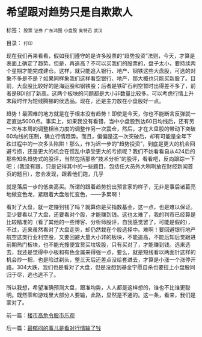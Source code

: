 # 希望跟对趋势只是自欺欺人

标签： `股票` `证券` `广东鸿图` `小盘股` `奥特迅` `武汉` 

目录： `打印`



现在我们再来看看，假如我们遵守的是许多股票的“趋势投资”法则，今天，才算是表面上确定了趋势。但是，再追高？不可以买我们的股票的，盘子太小，要持续两个星期才能完成建仓。这样，就只能追入银行、地产、钢铁这些大盘股，可选的对象不多是不是？如果同样象我们这样看空银行、地产，那大概也只能买新股了。目前，大盘股比较好的是海运股和钢铁股；后者是铁矿石利空暂时出得差不多了，前者是BDI创了新高。这两个板块的问题都是大小非数量比较多。可以考虑行情上升末段时作为短线腾挪的侯选品。现在，还是主力放在小盘股好一点。



趋势！最困难的地方就是在于根本没有趋势！即使是今天，你也不能断言反弹就一定直达5000点。事实上，如果我没有看错，当中小盘股到达60日均线后，还有另一次与本周的调整相当力度的调整作另一次震仓，然后，才在大盘股的带动下突破60均线的压制，确立行情趋势。而且，偏偏是这一次突破后，却有可能是全年下跌过程中的一次多头陷阱！那么，作为迟一步的“趋势投资”，到底是更大的机会回避亏损，还是更大的机会在慌乱中承受更大的亏损呢？我们不妨看看自从424后的那些知名趋势式的股评，当然包括那些“技术分析”的股评，看看吧，反向跟踪一下吧；（我没有跟，只是记得其中的一些题目，包括任大员外大咧咧放在财经新闻首页的题目），您会发现，跟着他们跑，几乎

就是落后一步的低卖高买。所谓的跟着趋势扮出预言家的样子，无非是事后诸葛亮地做变色龙，紧跟着大盘匆忙变色，——多累啊！



看对了大盘，就一定赚到钱了吗？就算你是买指数基金，这一点，也是难以保证。至少要看以了大盘，还要看对个股，才能赚到钱。这也太难了，我的判市已经算是比较精准的（看了其他的一些博客、分析师股评，自我感觉罢了，可能是假的），不过，近来虽然看对了大盘走势，却仍然栽在个股选择中。难啊！要回避银行地产航空这类行业利空股，又要回避大量大小非的板块，不能追高，不能后知后觉跟进前期热门板块，也不能光搜便宜货买垃圾股，只有买对了，才能赚到钱。选来选去，我还是觉得中小板和有色金属来得强一点，要么，就是短线看以两面针这样的机会炒一把，也是险过剃头，整三天后还差点没给套进去，才算是小涨一个涨停开路。304大跌，我们也是看对了大盘，但是没想到基金宁愿自杀也要拉上小盘股同归于尽，逃也逃不了。



所以我想，希望准确预测大盘，跟准均势，人人都是这样想的，谁也不比谁更聪明。既然零和游戏里大部分人要输，此路，显然是不通的。这一条，看来，我们是蒙对了。



前一篇：[楼市高危令股市乐观](../../../2008/5/7/楼市高危令股市乐观.md)

后一篇：[最郁闷的事儿是看对行情输了钱](../../../2008/5/9/最郁闷的事儿是看对行情输了钱.md)